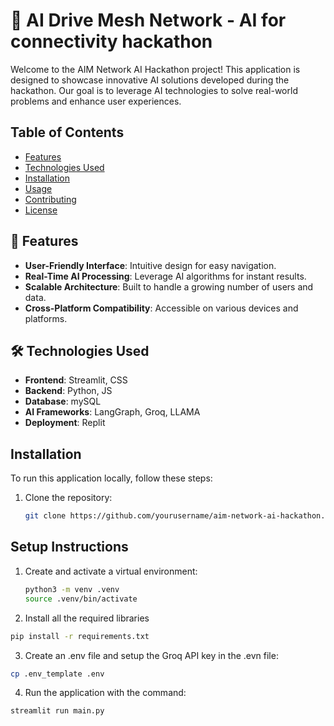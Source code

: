 # 🚀 AI Drive Mesh Network - AI for connectivity hackathon

Welcome to the AIM Network AI Hackathon project! This application is designed to showcase innovative AI solutions developed during the hackathon. Our goal is to leverage AI technologies to solve real-world problems and enhance user experiences.

## Table of Contents

- [Features](#features)
- [Technologies Used](#technologies-used)
- [Installation](#installation)
- [Usage](#usage)
- [Contributing](#contributing)
- [License](#license)

## 🌟 Features

- **User-Friendly Interface**: Intuitive design for easy navigation.
- **Real-Time AI Processing**: Leverage AI algorithms for instant results.
- **Scalable Architecture**: Built to handle a growing number of users and data.
- **Cross-Platform Compatibility**: Accessible on various devices and platforms.

## 🛠️ Technologies Used

- **Frontend**: Streamlit, CSS
- **Backend**: Python, JS
- **Database**: mySQL
- **AI Frameworks**: LangGraph, Groq, LLAMA
- **Deployment**: Replit

## Installation

To run this application locally, follow these steps:

1. Clone the repository:
   ```bash
   git clone https://github.com/yourusername/aim-network-ai-hackathon.git
## Setup Instructions

1. Create and activate a virtual environment:
   ```bash
   python3 -m venv .venv
   source .venv/bin/activate

2. Install all the required libraries
```bash
pip install -r requirements.txt
```

3. Create an .env file and setup the Groq API key in the .evn file:
```bash
cp .env_template .env
```

4. Run the application with the command:
```bash
streamlit run main.py
```
